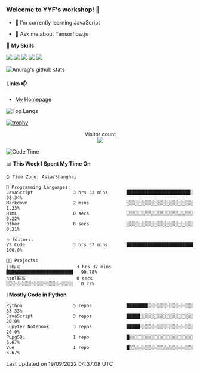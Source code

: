 ### Welcome to YYF's workshop! 👋

<!--
**YifeiYang210/YifeiYang210** is a ✨ _special_ ✨ repository because its `README.md` (this file) appears on your GitHub profile.

Here are some ideas to get you started:

- 🔭 I’m currently working on ...
- 🌱 I’m currently learning ...
- 👯 I’m looking to collaborate on ...
- 🤔 I’m looking for help with ...
- 💬 Ask me about ...
- 📫 How to reach me: ...
- 😄 Pronouns: ...
- ⚡ Fun fact: ...
-->

- 🌱 I’m currently learning JavaScript

- 💬 Ask me about Tensorflow.js

🌟 **My Skills**
<!-- [![](https://img.shields.io/badge/{徽标标题}-{徽标内容}-{徽标颜色}.svg)]({linkUrl}) -->

![](https://img.shields.io/badge/-Python-3f7fbd?logo=Python&logoColor=fff)
![](https://img.shields.io/badge/-DeepLearning-3f7fbd?logo=Pandas&logoColor=fff)
![](https://img.shields.io/badge/-Wechat-3f7fbd?logo=Wechat&logoColor=fff)
![](https://img.shields.io/badge/-C%2B%2B-3f7fbd?logo=C%2B%2B&logoColor=fff)
![](https://img.shields.io/badge/-JavaScript-3f7fbd?logo=JavaScript&logoColor=fff)

![Anurag's github stats](https://github-readme-stats.vercel.app/api?username=YifeiYang210&theme=maroongold)



#### Links 📫

* [My Homepage](https://YifeiYang210.github.io/blog/)

![Top Langs](https://github-readme-stats.vercel.app/api/top-langs/?username=YifeiYang210&hide=roff,c)

[![trophy](https://github-profile-trophy.vercel.app/?username=YifeiYang210&theme=dracula&row=2&column=3)](https://github.com/ryo-ma/github-profile-trophy)

<p align="center"> 
  Visitor count<br>
  <img src="https://profile-counter.glitch.me/YifeiYang210/count.svg" />
</p>

<!--START_SECTION:waka-->
![Code Time](http://img.shields.io/badge/Code%20Time-1%2C133%20hrs%2037%20mins-blue)

📊 **This Week I Spent My Time On** 

```text
⌚︎ Time Zone: Asia/Shanghai

💬 Programming Languages: 
JavaScript               3 hrs 33 mins       ████████████████████████░   98.34% 
Markdown                 2 mins              ░░░░░░░░░░░░░░░░░░░░░░░░░   1.23% 
HTML                     0 secs              ░░░░░░░░░░░░░░░░░░░░░░░░░   0.22% 
Other                    0 secs              ░░░░░░░░░░░░░░░░░░░░░░░░░   0.21%

🔥 Editors: 
VS Code                  3 hrs 37 mins       █████████████████████████   100.0%

🐱‍💻 Projects: 
js练习                     3 hrs 37 mins       █████████████████████████   99.78% 
htnl联系                   0 secs              ░░░░░░░░░░░░░░░░░░░░░░░░░   0.22%

```

**I Mostly Code in Python** 

```text
Python                   5 repos             ████████░░░░░░░░░░░░░░░░░   33.33% 
JavaScript               3 repos             █████░░░░░░░░░░░░░░░░░░░░   20.0% 
Jupyter Notebook         3 repos             █████░░░░░░░░░░░░░░░░░░░░   20.0% 
PLpgSQL                  1 repo              █░░░░░░░░░░░░░░░░░░░░░░░░   6.67% 
Vue                      1 repo              █░░░░░░░░░░░░░░░░░░░░░░░░   6.67%

```



 Last Updated on 19/09/2022 04:37:08 UTC
<!--END_SECTION:waka-->


